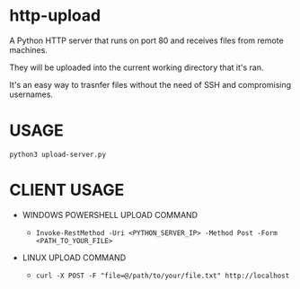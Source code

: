 # http-upload
A Python HTTP server that runs on port 80 and receives files from remote machines.

They will be uploaded into the current working directory that it's ran.

It's an easy way to trasnfer files without the need of SSH and compromising usernames.

# USAGE
`python3 upload-server.py`


# CLIENT USAGE
- WINDOWS POWERSHELL UPLOAD COMMAND
	- `Invoke-RestMethod -Uri <PYTHON_SERVER_IP> -Method Post -Form <PATH_TO_YOUR_FILE>`

- LINUX UPLOAD COMMAND
	- `curl -X POST -F "file=@/path/to/your/file.txt" http://localhost`
